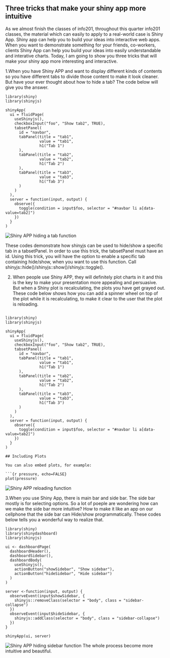 ## Three tricks that make your shiny app more intuitive


As we almost finish the classes of info201, throughout this quarter info201 classes, 
the material which can easily to apply to a real-world case is Shiny App. 
Shiny app can help you to build your ideas into interactive web apps.
When you want to demonstrate something for your friends, co-workers, clients
Shiny App can help you build your ideas into easily understandable and interative charts.
Today, I am going to show you three tricks that will make your shiny app more interesting and interactive.

1.When you have Shiny APP and want to display different kinds of contents so you have different tabs to divide those content to make it look cleaner. But have your ever thought about how to hide a tab? The code below will give you
the answer.
```{r}
library(shiny)
library(shinyjs)

shinyApp(
  ui = fluidPage(
    useShinyjs(),
    checkboxInput("foo", "Show tab2", TRUE),
    tabsetPanel(
      id = "navbar",
      tabPanel(title = "tab1",
               value = "tab1",
               h1("Tab 1")
      ),
      tabPanel(title = "tab2",
               value = "tab2",
               h1("Tab 2")
      ),
      tabPanel(title = "tab3",
               value = "tab3",
               h1("Tab 3")
      )
    )
  ),
  server = function(input, output) {
    observe({
      toggle(condition = input$foo, selector = "#navbar li a[data-value=tab2]")
    })
  }
)
```
![Shiny APP hiding a tab function](https://raw.githubusercontent.com/daattali/advanced-shiny/master/hide-tab/hide-tab.gif)

These codes demonstrate how shinyjs can be used to hide/show a specific tab in a tabsetPanel. In order to use this trick, the tabsetPanel must have an id. Using this trick, you will have the option to enable a specific tab containing hide/show, when you want to use this function. Call shinyjs::hide()/shinyjs::show()/shinyjs::toggle().

2. When people use Shiny APP, they will definitely plot charts in it and this is the key to make your presentation 
more appealing and persuasive. But when a Shiny plot is recalculating, the plots you have get grayed out. These code below shows how you can add a spinner wheel on top of the plot while it is recalculating, to make it clear to the user that the plot is reloading. 


```{r hideTab}

library(shiny)
library(shinyjs)

shinyApp(
  ui = fluidPage(
    useShinyjs(),
    checkboxInput("foo", "Show tab2", TRUE),
    tabsetPanel(
      id = "navbar",
      tabPanel(title = "tab1",
               value = "tab1",
               h1("Tab 1")
      ),
      tabPanel(title = "tab2",
               value = "tab2",
               h1("Tab 2")
      ),
      tabPanel(title = "tab3",
               value = "tab3",
               h1("Tab 3")
      )
    )
  ),
  server = function(input, output) {
    observe({
      toggle(condition = input$foo, selector = "#navbar li a[data-value=tab2]")
    })
  }
)

## Including Plots

You can also embed plots, for example:

```{r pressure, echo=FALSE}
plot(pressure)
```
![Shiny APP reloading function](https://raw.githubusercontent.com/daattali/advanced-shiny/master/plot-spinner/plot-spinner.gif)


3.When you use Shiny App, there is main bar and side bar. The side bar mostly is for selecting options. So a lot of poeple are wondering how can we make the side bar more intuitive? How to make it like an app on our cellphone that the side bar can Hide/show programmatically. These codes below tells you a wonderful way to realize that. 
```{r}
library(shiny)
library(shinydashboard)
library(shinyjs)

ui <- dashboardPage(
  dashboardHeader(),
  dashboardSidebar(),
  dashboardBody(
    useShinyjs(),
    actionButton("showSidebar", "Show sidebar"),
    actionButton("hideSidebar", "Hide sidebar")
  )
)

server <-function(input, output) {
  observeEvent(input$showSidebar, {
    shinyjs::removeClass(selector = "body", class = "sidebar-collapse")
  })
  observeEvent(input$hideSidebar, {
    shinyjs::addClass(selector = "body", class = "sidebar-collapse")
  })
}

shinyApp(ui, server)
```
![Shiny APP hiding sidebar function](https://raw.githubusercontent.com/daattali/advanced-shiny/master/shinydashboard-sidebar-hide/shinydashboard-sidebar-hide.gif)
The whole process become more intuitive and beautiful.
 